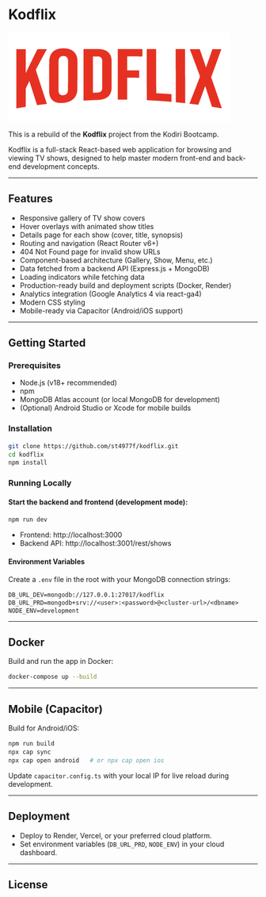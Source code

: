 # Kodflix

![Kodflix Screenshot](public/kodflix.png)

This is a rebuild of the **Kodflix** project from the Kodiri Bootcamp.

Kodflix is a full-stack React-based web application for browsing and viewing TV shows, designed to help master modern front-end and back-end development concepts.

---

## Features

- Responsive gallery of TV show covers
- Hover overlays with animated show titles
- Details page for each show (cover, title, synopsis)
- Routing and navigation (React Router v6+)
- 404 Not Found page for invalid show URLs
- Component-based architecture (Gallery, Show, Menu, etc.)
- Data fetched from a backend API (Express.js + MongoDB)
- Loading indicators while fetching data
- Production-ready build and deployment scripts (Docker, Render)
- Analytics integration (Google Analytics 4 via react-ga4)
- Modern CSS styling
- Mobile-ready via Capacitor (Android/iOS support)

---

## Getting Started

### Prerequisites

- Node.js (v18+ recommended)
- npm
- MongoDB Atlas account (or local MongoDB for development)
- (Optional) Android Studio or Xcode for mobile builds

### Installation

```sh
git clone https://github.com/st4977f/kodflix.git
cd kodflix
npm install
```

### Running Locally

#### Start the backend and frontend (development mode):

```sh
npm run dev
```

- Frontend: http://localhost:3000
- Backend API: http://localhost:3001/rest/shows

#### Environment Variables

Create a `.env` file in the root with your MongoDB connection strings:

```
DB_URL_DEV=mongodb://127.0.0.1:27017/kodflix
DB_URL_PRD=mongodb+srv://<user>:<password>@<cluster-url>/<dbname>
NODE_ENV=development
```

---

## Docker

Build and run the app in Docker:

```sh
docker-compose up --build
```

---

## Mobile (Capacitor)

Build for Android/iOS:

```sh
npm run build
npx cap sync
npx cap open android   # or npx cap open ios
```

Update `capacitor.config.ts` with your local IP for live reload during development.

---

## Deployment

- Deploy to Render, Vercel, or your preferred cloud platform.
- Set environment variables (`DB_URL_PRD`, `NODE_ENV`) in your cloud dashboard.

---

## License